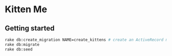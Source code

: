 Kitten Me
=====================

## Getting started
```bash
rake db:create_migration NAME=create_kittens # create an ActiveRecord migration in ./db/migrate
rake db:migrate
rake db:seed
```
